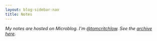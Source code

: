 ```yaml
---
layout: blog-sidebar-nav
title: Notes
---
```


*My notes are hosted on Microblog. I'm [@tomcritchlow](https://micro.blog/tomcritchlow). See the [archive here](https://notes.tomcritchlow.com/archive/).*

<div id="microblog"></div>

<script note="" src="https://cdn.jsdelivr.net/gh/Blogger-Peer-Review/quotebacks@1/quoteback.js"></script>

<script>

fetch("https://notes.tomcritchlow.com/feed.json")
    .then((response) => {return response.json()})
    .then((data) => {
        for(var i = 0; i <data.items.length; i++){
            var timestamp = data.items[i].date_published;
            var date = new Date(timestamp);
            var div = document.createElement("div");
            div.innerHTML = `<div class="bt bb b--black-20 pv4"><div class="f6 black-40"><a href="${data.items[i].url}">${date.getDate() + "/" + (date.getMonth()+1) + "/"+date.getFullYear() }</a></div><div>${data.items[i].content_html}</div></div>`;
            document.getElementById("microblog").appendChild(div);
            //trigger a domcontentloaded to force Quotebacks JS to work
        window.document.dispatchEvent(new Event("DOMContentLoaded", {
            bubbles: true,
            cancelable: true
        }));
        }
                
        console.log(data);
        

    });



</script>
